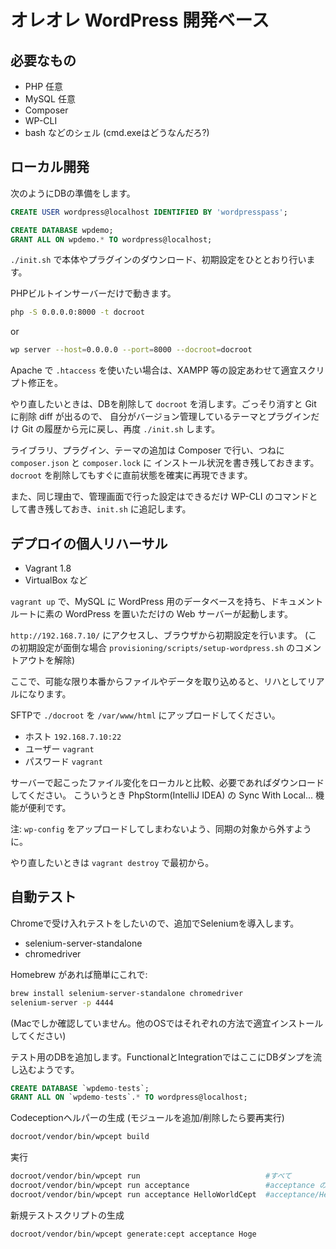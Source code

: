 オレオレ WordPress 開発ベース
===========================

## 必要なもの

- PHP 任意
- MySQL 任意
- Composer
- WP-CLI
- bash などのシェル (cmd.exeはどうなんだろ?)

## ローカル開発

次のようにDBの準備をします。

```sql
CREATE USER wordpress@localhost IDENTIFIED BY 'wordpresspass';

CREATE DATABASE wpdemo;
GRANT ALL ON wpdemo.* TO wordpress@localhost;
```

`./init.sh` で本体やプラグインのダウンロード、初期設定をひととおり行います。

PHPビルトインサーバーだけで動きます。

```bash
php -S 0.0.0.0:8000 -t docroot
```

or 

```bash
wp server --host=0.0.0.0 --port=8000 --docroot=docroot
```

Apache で `.htaccess` を使いたい場合は、XAMPP 等の設定あわせて適宜スクリプト修正を。

やり直したいときは、DBを削除して `docroot` を消します。ごっそり消すと Git に削除 diff が出るので、
自分がバージョン管理しているテーマとプラグインだけ Git の履歴から元に戻し、再度 `./init.sh` します。

ライブラリ、プラグイン、テーマの追加は Composer で行い、つねに `composer.json` と `composer.lock` に
インストール状況を書き残しておきます。`docroot` を削除してもすぐに直前状態を確実に再現できます。

また、同じ理由で、管理画面で行った設定はできるだけ WP-CLI のコマンドとして書き残しておき、`init.sh` に追記します。

## デプロイの個人リハーサル

- Vagrant 1.8
- VirtualBox など

`vagrant up` で、MySQL に WordPress 用のデータベースを持ち、ドキュメントルートに素の WordPress を置いただけの Web サーバーが起動します。

`http://192.168.7.10/` にアクセスし、ブラウザから初期設定を行います。
(この初期設定が面倒な場合 `provisioning/scripts/setup-wordpress.sh` のコメントアウトを解除)

ここで、可能な限り本番からファイルやデータを取り込めると、リハとしてリアルになります。

SFTPで `./docroot` を `/var/www/html` にアップロードしてください。

- ホスト `192.168.7.10:22`
- ユーザー `vagrant`
- パスワード `vagrant`

サーバーで起こったファイル変化をローカルと比較、必要であればダウンロードしてください。
こういうとき PhpStorm(IntelliJ IDEA) の Sync With Local... 機能が便利です。

注: `wp-config` をアップロードしてしまわないよう、同期の対象から外すように。

やり直したいときは `vagrant destroy` で最初から。

## 自動テスト

Chromeで受け入れテストをしたいので、追加でSeleniumを導入します。

- selenium-server-standalone
- chromedriver

Homebrew があれば簡単にこれで:

```bash
brew install selenium-server-standalone chromedriver
selenium-server -p 4444
```

(Macでしか確認していません。他のOSではそれぞれの方法で適宜インストールしてください)

テスト用のDBを追加します。FunctionalとIntegrationではここにDBダンプを流し込むようです。

```sql
CREATE DATABASE `wpdemo-tests`;
GRANT ALL ON `wpdemo-tests`.* TO wordpress@localhost;
```

Codeceptionヘルパーの生成 (モジュールを追加/削除したら要再実行)

```bash
docroot/vendor/bin/wpcept build
```

実行

```bash
docroot/vendor/bin/wpcept run                            #すべて
docroot/vendor/bin/wpcept run acceptance                 #acceptance のみ
docroot/vendor/bin/wpcept run acceptance HelloWorldCept  #acceptance/HelloWorldCept のみ
```

新規テストスクリプトの生成
```bash
docroot/vendor/bin/wpcept generate:cept acceptance Hoge
```
